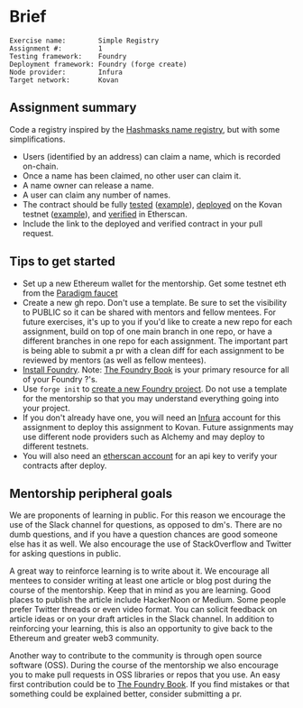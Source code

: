 # Brief
```
Exercise name:        Simple Registry
Assignment #:         1
Testing framework:    Foundry
Deployment framework: Foundry (forge create)
Node provider:        Infura
Target network:       Kovan
```

## Assignment summary

Code a registry inspired by the [Hashmasks name registry](https://www.thehashmasks.com/names), but with some simplifications.

* Users (identified by an address) can claim a name, which is recorded on-chain.
* Once a name has been claimed, no other user can claim it.
* A name owner can release a name.
* A user can claim any number of names.
* The contract should be fully [tested](https://book.getfoundry.sh/forge/tests.html) ([example](https://github.com/yieldprotocol/vault-v2/blob/master/contracts/foundry-tests/ChainlinkMultiOracle.t.sol)), [deployed](https://book.getfoundry.sh/forge/deploying.html#deploying) on the Kovan testnet ([example](https://kovan.etherscan.io/address/0xd0a1e359811322d97991e03f863a0c30c2cf029c#code)), and [verified](https://book.getfoundry.sh/forge/deploying.html#verifying) in Etherscan.
* Include the link to the deployed and verified contract in your pull request.

## Tips to get started

* Set up a new Ethereum wallet for the mentorship. Get some testnet eth from the [Paradigm faucet](https://faucet.paradigm.xyz/)
* Create a new gh repo. Don't use a template. Be sure to set the visibility to PUBLIC so it can be shared with mentors and fellow mentees. For future exercises, it's up to you if you'd like to create a new repo for each assignment, build on top of one main branch in one repo, or have a different branches in one repo for each assignment. The important part is being able to submit a pr with a clean diff for each assignment to be reviewed by mentors (as well as fellow mentees).
* [Install Foundry](https://book.getfoundry.sh/getting-started/installation.html). Note: [The Foundry Book](https://book.getfoundry.sh/) is your primary resource for all of your Foundry ?'s.
* Use `forge init` to [create a new Foundry project](https://book.getfoundry.sh/projects/creating-a-new-project.html). Do not use a template for the mentorship so that you may understand everything going into your project.
* If you don't already have one, you will need an [Infura](https://infura.io/) account for this assignment to deploy this assignment to Kovan. Future assignments may use different node providers such as Alchemy and may deploy to different testnets.
* You will also need an [etherscan account](https://etherscan.io/) for an api key to verify your contracts after deploy.

## Mentorship peripheral goals

We are proponents of learning in public. For this reason we encourage the use of the Slack channel for questions, as opposed to dm's. There are no dumb questions, and if you have a question chances are good someone else has it as well. We also encourage the use of StackOverflow and Twitter for asking questions in public.

A great way to reinforce learning is to write about it. We encourage all mentees to consider writing at least one article or blog post during the course of the mentorship. Keep that in mind as you are learning. Good places to publish the article include HackerNoon or Medium. Some people prefer Twitter threads or even video format. You can solicit feedback on article ideas or on your draft articles in the Slack channel. In addition to reinforcing your learning, this is also an opportunity to give back to the Ethereum and greater web3 community.

Another way to contribute to the community is through open source software (OSS). During the course of the mentorship we also encourage you to make pull requests in OSS libraries or repos that you use. An easy first contribution could be to [The Foundry Book](https://github.com/foundry-rs/book). If you find mistakes or that something could be explained better, consider submitting a pr.